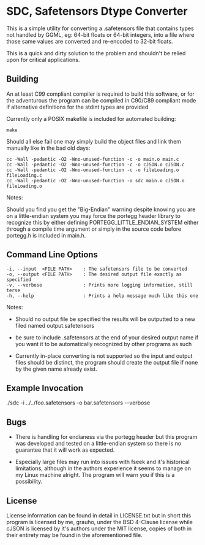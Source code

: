 # SDC, Safetensors Dtype Converter

This is a simple utility for converting a .safetensors file that contains
types not handled by GGML, eg: 64-bit floats or 64-bit integers, into a file
where those same values are converted and re-encoded to 32-bit floats.

This is a quick and dirty solution to the problem and shouldn't be relied upon
for critical applications.

## Building

An at least C99 compliant compiler is required to build this software, or for 
the adventurous the program can be compiled in C90/C89 compliant mode if 
alternative definitions for the stdint types are provided

Currently only a POSIX makefile is included for automated building:

``` shell
make
```

Should all else fail one may simply build the object files and link them 
manually like in the bad old days:

``` shell
cc -Wall -pedantic -O2 -Wno-unused-function -c -o main.o main.c
cc -Wall -pedantic -O2 -Wno-unused-function -c -o cJSON.o cJSON.c
cc -Wall -pedantic -O2 -Wno-unused-function -c -o fileLoading.o fileLoading.c
cc -Wall -pedantic -O2 -Wno-unused-function -o sdc main.o cJSON.o fileLoading.o
```

Notes:

Should you find you get the "Big-Endian" warning despite knowing you are on a
little-endian system you may force the portegg header library to recognize this
by either defining PORTEGG\_LITTLE\_ENDIAN\_SYSTEM either through a compile 
time argument or simply in the source code before portegg.h is included in 
main.h.

## Command Line Options

    -i, --input  <FILE PATH>    : The safetensors file to be converted
    -o, --output <FILE PATH>    : The desired output file exactly as specified
    -v, --verbose               : Prints more logging information, still terse
    -h, --help                  : Prints a help message much like this one

Notes: 

* Should no output file be specified the results will be outputted to a new
filed named output.safetensors

* be sure to include .safetensors at the end of your desired output name
if you want it to be automatically recognized by other programs as such

* Currently in-place converting is not supported so the input and output files
should be distinct, the program should create the output file if none by the
given name already exist.

## Example Invocation

./sdc -i ../../foo.safetensors -o bar.safetensors --verbose

## Bugs

* There is handling for endianess via the portegg header but this program was
developed and tested on a little-endian system so there is no guarantee that
it will work as expected.

* Especially large files may run into issues with fseek and it's historical
limitations, although in the authors experience it seems to manage on my 
Linux machine alright. The program will warn you if this is a possibility.

## License

License information can be found in detail in LICENSE.txt but in short this
program is licensed by me, grauho, under the BSD 4-Clause license while cJSON 
is licensed by it's authors under the MIT license, copies of both in their 
entirety may be found in the aforementioned file.
